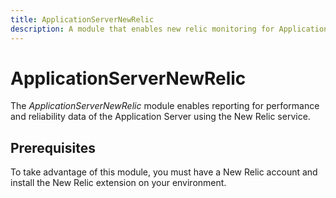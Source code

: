 ```yaml
---
title: ApplicationServerNewRelic
description: A module that enables new relic monitoring for Application Server
---
```


# ApplicationServerNewRelic

The _ApplicationServerNewRelic_ module enables reporting for performance and reliability data of the Application Server using the New Relic service.

## Prerequisites

To take advantage of this module, you must have a New Relic account and install the New Relic extension on your environment.

